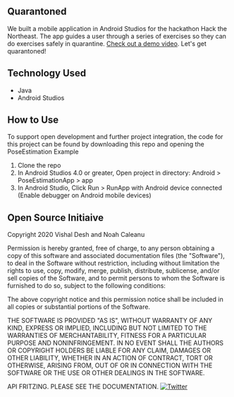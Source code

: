 ## Quarantoned
We built a mobile application in Android Studios for the hackathon Hack the Northeast. The app guides a user through a series of exercises so they can do exercises safely in quarantine. [Check out a demo video](https://youtu.be/r32jermgXcA?t=65). Let's get quarantoned!

## Technology Used
- Java 
- Android Studios

## How to Use
To support open development and further project integration, the code for this project can be found by downloading this repo and opening the PoseEstimation Example

1. Clone the repo
2. In Android Studios 4.0 or greater, Open project in directory: Android > PoseEstimationApp > app
3. In Android Studio, Click Run > RunApp with Android device connected (Enable debugger on Android mobile devices)


## Open Source Initiaive 

Copyright 2020 Vishal Desh and Noah Caleanu

Permission is hereby granted, free of charge, to any person obtaining a copy of this software and associated documentation files (the "Software"), to deal in the Software without restriction, including without limitation the rights to use, copy, modify, merge, publish, distribute, sublicense, and/or sell copies of the Software, and to permit persons to whom the Software is furnished to do so, subject to the following conditions:

The above copyright notice and this permission notice shall be included in all copies or substantial portions of the Software.

THE SOFTWARE IS PROVIDED "AS IS", WITHOUT WARRANTY OF ANY KIND, EXPRESS OR IMPLIED, INCLUDING BUT NOT LIMITED TO THE WARRANTIES OF MERCHANTABILITY, FITNESS FOR A PARTICULAR PURPOSE AND NONINFRINGEMENT. IN NO EVENT SHALL THE AUTHORS OR COPYRIGHT HOLDERS BE LIABLE FOR ANY CLAIM, DAMAGES OR OTHER LIABILITY, WHETHER IN AN ACTION OF CONTRACT, TORT OR OTHERWISE, ARISING FROM, OUT OF OR IN CONNECTION WITH THE SOFTWARE OR THE USE OR OTHER DEALINGS IN THE SOFTWARE.

API FRITZING. PLEASE SEE THE DOCUMENTATION.
[![Twitter](https://img.shields.io/badge/twitter-@fritzlabs-blue.svg?style=flat)](http://twitter.com/fritzlabs)

